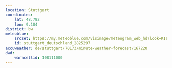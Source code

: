 ```yaml
---
location: Stuttgart
coordinates:
    lat: 48.782
    lon: 9.184
district: bw
meteoblue:
    srcset: https://my.meteoblue.com/visimage/meteogram_web_hd?look=KILOMETER_PER_HOUR%2CCELSIUS%2CMILLIMETER&apikey=5838a18e295d&temperature=C&windspeed=kmh&precipitationamount=mm&winddirection=3char&city=Stuttgart&iso2=de&lat=48.782299&lon=9.177020&asl=252&tz=Europe%2FBerlin&lang=de&sig=7ae31cd04b5523e9a2244a23a80cd8d7
    id: stuttgart_deutschland_2825297
accuweather: de/stuttgart/70173/minute-weather-forecast/167220
dwd:
    warncellid: 108111000
---
```

